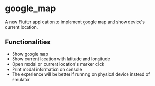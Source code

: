 # google_map

A new Flutter application to implement google map and show device's current location.

## Functionalities

- Show google map
- Show current location with latitude and longitude
- Open modal on current location's marker click
- Print modal information on console
- The experience will be better if running on physical device instead of emulator
